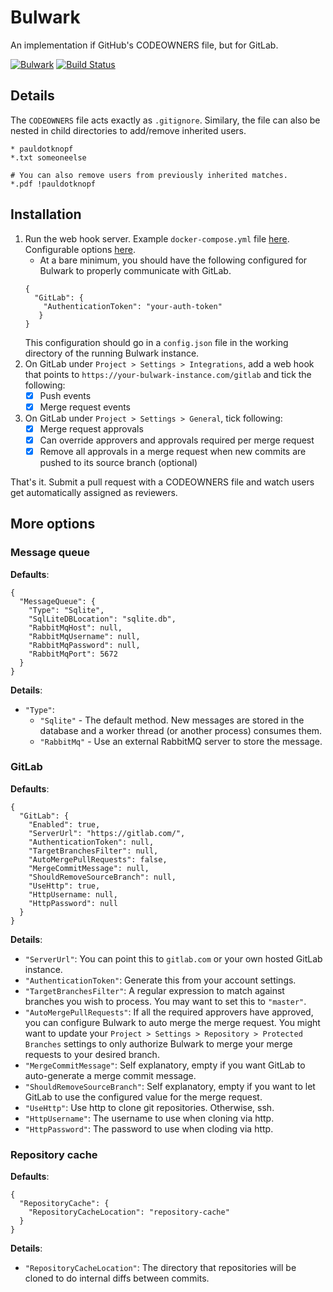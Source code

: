 # Bulwark

An implementation if GitHub's CODEOWNERS file, but for GitLab.

[![Bulwark](https://img.shields.io/nuget/v/Bulwark.svg?style=flat-square&label=Bulwark)](http://www.nuget.org/packages/Bulwark/)
[![Build Status](https://travis-ci.com/pauldotknopf/bulwark.svg?branch=develop)](https://travis-ci.com/pauldotknopf/bulwark)

## Details

The `CODEOWNERS` file acts exactly as `.gitignore`. Similary, the file can also be nested in child directories to add/remove inherited users.

```config
* pauldotknopf
*.txt someoneelse

# You can also remove users from previously inherited matches.
*.pdf !pauldotknopf

```

## Installation

1. Run the web hook server. Example `docker-compose.yml` file [here](build/docker/example/docker-compose.yml). Configurable options [here](todo).
   * At a bare minimum, you should have the following configured for Bulwark to properly communicate with GitLab.
   ```
   {
     "GitLab": {
       "AuthenticationToken": "your-auth-token"
      }
   }
   ```
   This configuration should go in a `config.json` file in the working directory of the running Bulwark instance.
2. On GitLab under `Project > Settings > Integrations`, add a web hook that points to `https://your-bulwark-instance.com/gitlab` and tick the following:
   * [x] Push events
   * [x] Merge request events
3. On GitLab under `Project > Settings > General`, tick following:
   * [x] Merge request approvals
   * [x] Can override approvers and approvals required per merge request
   * [x] Remove all approvals in a merge request when new commits are pushed to its source branch (optional)

That's it. Submit a pull request with a CODEOWNERS file and watch users get automatically assigned as reviewers.

## More options

### Message queue

**Defaults**:

```
{
  "MessageQueue": {
    "Type": "Sqlite",
    "SqlLiteDBLocation": "sqlite.db",
    "RabbitMqHost": null,
    "RabbitMqUsername": null,
    "RabbitMqPassword": null,
    "RabbitMqPort": 5672
  }
}
```

**Details**:

* `"Type"`:
  * `"Sqlite"` - The default method. New messages are stored in the database and a worker thread (or another process) consumes them.
  * `"RabbitMq"` - Use an external RabbitMQ server to store the message.

### GitLab

**Defaults**:

```
{
  "GitLab": {
    "Enabled": true,
    "ServerUrl": "https://gitlab.com/",
    "AuthenticationToken": null,
    "TargetBranchesFilter": null,
    "AutoMergePullRequests": false,
    "MergeCommitMessage": null,
    "ShouldRemoveSourceBranch": null,
    "UseHttp": true,
    "HttpUsername: null,
    "HttpPassword": null
  }
}
```

**Details**:

* `"ServerUrl"`: You can point this to ```gitlab.com``` or your own hosted GitLab instance.
* `"AuthenticationToken"`: Generate this from your account settings.
* `"TargetBranchesFilter"`: A regular expression to match against branches you wish to process. You may want to set this to `"master"`.
* `"AutoMergePullRequests"`: If all the required approvers have approved, you can configure Bulwark to auto merge the merge request. You might want to update your `Project > Settings > Repository > Protected Branches` settings to only authorize Bulwark to merge your merge requests to your desired branch.
* `"MergeCommitMessage"`: Self explanatory, empty if you want GitLab to auto-generate a merge commit message.
* `"ShouldRemoveSourceBranch"`: Self explanatory, empty if you want to let GitLab to use the configured value for the merge request.
* `"UseHttp"`: Use http to clone git repositories. Otherwise, ssh.
* `"HttpUsername"`: The username to use when cloning via http.
* `"HttpPassword"`: The password to use when cloding via http.

### Repository cache

**Defaults**:

```
{
  "RepositoryCache": {
    "RepositoryCacheLocation": "repository-cache"
  }
}
```

**Details**:

* `"RepositoryCacheLocation"`: The directory that repositories will be cloned to do internal diffs between commits.
